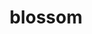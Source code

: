---
layout: animals&nature
title: blossom
emoji: blossom
permalink: 🌼.html
image: assets/img/3moji/blossom.png
---